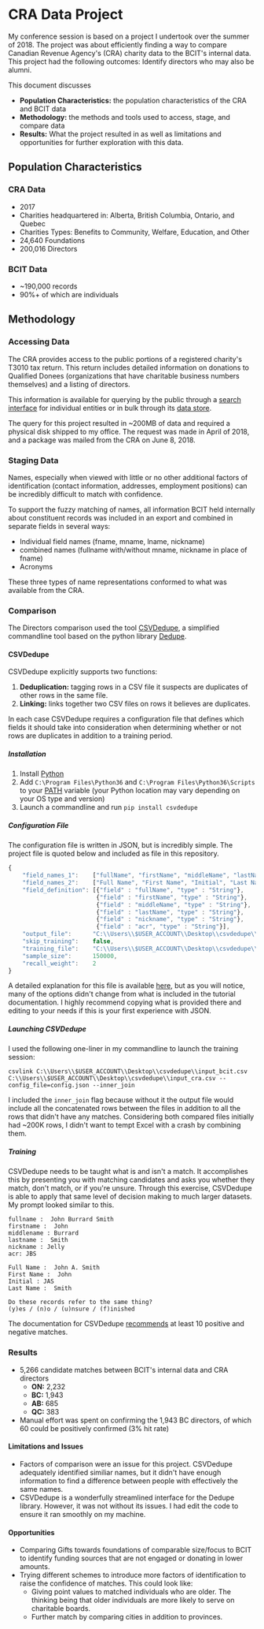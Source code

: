 # CRA Data Project
My conference session is based on a project I undertook over the summer of 2018. The project was about efficiently finding a way to compare Canadian Revenue Agency's (CRA) charity data to the BCIT's internal data. This project had the following outcomes: Identify directors who may also be alumni.

This document discusses

- **Population Characteristics:** the population characteristics of the CRA and BCIT data
- **Methodology:** the methods and tools used to access, stage, and compare data
- **Results:** What the project resulted in as well as limitations and opportunities for further exploration with this data.

## Population Characteristics
### CRA Data
- 2017
- Charities headquartered in: Alberta, British Columbia, Ontario, and Quebec
- Charities Types: Benefits to Community, Welfare, Education, and Other
- 24,640 Foundations
- 200,016 Directors

### BCIT Data
- ~190,000 records
- 90%+ of which are individuals

## Methodology
### Accessing Data
The CRA provides access to the public portions of a registered charity's T3010 tax return. This return includes detailed information on donations to Qualified Donees (organizations that have charitable business numbers themselves) and a listing of directors.

This information is available for querying by the public through a [search interface](https://www.canada.ca/en/revenue-agency/services/charities-giving/charities-listings.html) for individual entities or in bulk through its [data store](http://www.cra-arc.gc.ca/chrts-gvng/lstngs/rqstfrm-eng.html).

The query for this project resulted in ~200MB of data and required a physical disk shipped to my office. The request was made in April of 2018, and a package was mailed from the CRA on June 8, 2018.

### Staging Data
Names, especially when viewed with little or no other additional factors of identification (contact information, addresses, employment positions) can be incredibly difficult to match with confidence. 

To support the fuzzy matching of names, all information BCIT held internally about constituent records was included in an export and combined in separate fields in several ways:

- Individual field names (fname, mname, lname, nickname)
- combined names (fullname with/without mname, nickname in place of fname)
- Acronyms

These three types of name representations conformed to what was available from the CRA.

### Comparison
The Directors comparison used the tool [CSVDedupe](https://github.com/dedupeio/csvdedupe), a simplified commandline tool based on the python library [Dedupe](https://dedupe.io/).

#### CSVDedupe
CSVDedupe explicitly supports two functions: 

1. **Deduplication:** tagging rows in a CSV file it suspects are duplicates of other rows in the same file.
2. **Linking:** links together two CSV files on rows it believes are duplicates.

In each case CSVDedupe requires a configuration file that defines which fields it should take into consideration when determining whether or not rows are duplicates in addition to a training period.

##### Installation

1. Install [Python](https://www.python.org/)
2. Add ```C:\Program Files\Python36``` and ```C:\Program Files\Python36\Scripts``` to your [PATH](https://superuser.com/questions/949560/how-do-i-set-system-environment-variables-in-windows-10) variable (your Python location may vary depending on your OS type and version)
3. Launch a commandline and run ```pip install csvdedupe```

##### Configuration File
The configuration file is written in JSON, but is incredibly simple. The project file is quoted below and included as file in this repository.

```Javascript
{
	"field_names_1":	["fullName", "firstName", "middleName", "lastName", "nickname", "acr"],
	"field_names_2":	["Full Name", "First Name", "Initial", "Last Name"],
	"field_definition":	[{"field" : "fullName", "type" : "String"},
						 {"field" : "firstName", "type" : "String"},
						 {"field" : "middleName", "type" : "String"},
						 {"field" : "lastName", "type" : "String"},
						 {"field" : "nickname", "type" : "String"},
						 {"field" : "acr", "type" : "String"}],
	"output_file":		"C:\\Users\\$USER_ACCOUNT\\Desktop\\csvdedupe\\output_cracom2017.csv",
	"skip_training":	false,
	"training_file":	"C:\\Users\\$USER_ACCOUNT\\Desktop\\csvdedupe\\training.json",
	"sample_size":		150000,
	"recall_weight":	2
}
```

A detailed explanation for this file is available [here](https://github.com/dedupeio/csvdedupe#csvlink), but as you will notice, many of the options didn't change from what is included in the tutorial documentation. I highly recommend copying what is provided there and editing to your needs if this is your first experience with JSON.

##### Launching CSVDedupe
I used the following one-liner in my commandline to launch the training session:

```
csvlink C:\\Users\\$USER_ACCOUNT\\Desktop\\csvdedupe\\input_bcit.csv C:\\Users\\$USER_ACCOUNT\\Desktop\\csvdedupe\\input_cra.csv --config_file=config.json --inner_join
```

I included the ```inner_join``` flag because without it the output file would include all the concatenated rows between the files in addition to all the rows that didn't have any matches. Considering both compared files initially had ~200K rows, I didn't want to tempt Excel with a crash by combining them.

##### Training
CSVDedupe needs to be taught what is and isn't a match. It accomplishes this by presenting you with matching candidates and asks you whether they match, don't match, or if you're unsure. Through this exercise, CSVDedupe is able to apply that same level of decision making to much larger datasets. My prompt looked similar to this.

```
fullname :  John Burrard Smith
firstname :  John
middlename : Burrard
lastname :  Smith
nickname : Jelly
acr: JBS

Full Name :  John A. Smith
First Name :  John
Initial : JAS
Last Name :  Smith

Do these records refer to the same thing?
(y)es / (n)o / (u)nsure / (f)inished
```

The documentation for CSVDedupe [recommends](https://github.com/dedupeio/csvdedupe#training) at least 10 positive and negative matches.

### Results
- 5,266 candidate matches between BCIT's internal data and CRA directors
	- **ON:** 2,232
	- **BC:** 1,943
	- **AB:** 685
	- **QC:** 383
- Manual effort was spent on confirming the 1,943 BC directors, of which 60 could be positively confirmed (3% hit rate)

#### Limitations and Issues
- Factors of comparison were an issue for this project. CSVDedupe adequately identified similiar names, but it didn't have enough information to find a difference between people with effectively the same names.
- CSVDedupe is a wonderfully streamlined interface for the Dedupe library. However, it was not without its issues. I had edit the code to ensure it ran smoothly on my machine.

#### Opportunities
- Comparing Gifts towards foundations of comparable size/focus to BCIT to identify funding sources that are not engaged or donating in lower amounts.
- Trying different schemes to introduce more factors of identification to raise the confidence of matches. This could look like:
	- Giving point values to matched individuals who are older. The thinking being that older individuals are more likely to serve on charitable boards.
	- Further match by comparing cities in addition to provinces.
